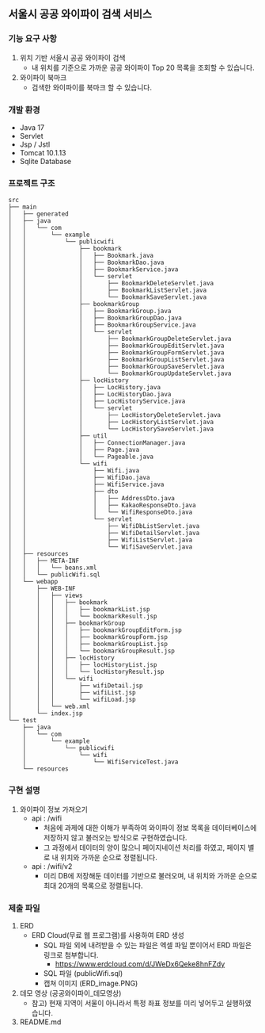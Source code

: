 ## 서울시 공공 와이파이 검색 서비스

### 기능 요구 사항
1. 위치 기반 서울시 공공 와이파이 검색
   - 내 위치를 기준으로 가까운 공공 와이파이 Top 20 목록을 조회할 수 있습니다.
2. 와이파이 북마크
   - 검색한 와이파이를 북마크 할 수 있습니다.

### 개발 환경
- Java 17
- Servlet
- Jsp / Jstl
- Tomcat 10.1.13
- Sqlite Database

### 프로젝트 구조
~~~
src
├── main
│   ├── generated
│   ├── java
│   │   └── com
│   │       └── example
│   │           └── publicwifi
│   │               ├── bookmark
│   │               │   ├── Bookmark.java
│   │               │   ├── BookmarkDao.java
│   │               │   ├── BookmarkService.java
│   │               │   └── servlet
│   │               │       ├── BookmarkDeleteServlet.java
│   │               │       ├── BookmarkListServlet.java
│   │               │       └── BookmarkSaveServlet.java
│   │               ├── bookmarkGroup
│   │               │   ├── BookmarkGroup.java
│   │               │   ├── BookmarkGroupDao.java
│   │               │   ├── BookmarkGroupService.java
│   │               │   └── servlet
│   │               │       ├── BookmarkGroupDeleteServlet.java
│   │               │       ├── BookmarkGroupEditServlet.java
│   │               │       ├── BookmarkGroupFormServlet.java
│   │               │       ├── BookmarkGroupListServlet.java
│   │               │       ├── BookmarkGroupSaveServlet.java
│   │               │       └── BookmarkGroupUpdateServlet.java
│   │               ├── locHistory
│   │               │   ├── LocHistory.java
│   │               │   ├── LocHistoryDao.java
│   │               │   ├── LocHistoryService.java
│   │               │   └── servlet
│   │               │       ├── LocHistoryDeleteServlet.java
│   │               │       ├── LocHistoryListServlet.java
│   │               │       └── LocHistorySaveServlet.java
│   │               ├── util
│   │               │   ├── ConnectionManager.java
│   │               │   ├── Page.java
│   │               │   └── Pageable.java
│   │               └── wifi
│   │                   ├── Wifi.java
│   │                   ├── WifiDao.java
│   │                   ├── WifiService.java
│   │                   ├── dto
│   │                   │   ├── AddressDto.java
│   │                   │   ├── KakaoResponseDto.java
│   │                   │   └── WifiResponseDto.java
│   │                   └── servlet
│   │                       ├── WifiDbListServlet.java
│   │                       ├── WifiDetailServlet.java
│   │                       ├── WifiListServlet.java
│   │                       └── WifiSaveServlet.java
│   ├── resources
│   │   ├── META-INF
│   │   │   └── beans.xml
│   │   └── publicWifi.sql
│   └── webapp
│       ├── WEB-INF
│       │   ├── views
│       │   │   ├── bookmark
│       │   │   │   ├── bookmarkList.jsp
│       │   │   │   └── bookmarkResult.jsp
│       │   │   ├── bookmarkGroup
│       │   │   │   ├── bookmarkGroupEditForm.jsp
│       │   │   │   ├── bookmarkGroupForm.jsp
│       │   │   │   ├── bookmarkGroupList.jsp
│       │   │   │   └── bookmarkGroupResult.jsp
│       │   │   ├── locHistory
│       │   │   │   ├── locHistoryList.jsp
│       │   │   │   └── locHistoryResult.jsp
│       │   │   └── wifi
│       │   │       ├── wifiDetail.jsp
│       │   │       ├── wifiList.jsp
│       │   │       └── wifiLoad.jsp
│       │   └── web.xml
│       └── index.jsp
└── test
    ├── java
    │   └── com
    │       └── example
    │           └── publicwifi
    │               └── wifi
    │                   └── WifiServiceTest.java
    └── resources
~~~

### 구현 설명
1. 와이파이 정보 가져오기
   - api : /wifi
     - 처음에 과제에 대한 이해가 부족하여 와이파이 정보 목록을 데이터베이스에 저장하지 않고 불러오는 방식으로 구현하였습니다.
     - 그 과정에서 데이터의 양이 많으니 페이지네이션 처리를 하였고, 페이지 별로 내 위치와 가까운 순으로 정렬됩니다.
   - api : /wifi/v2
     - 미리 DB에 저장해둔 데이터를 기반으로 불러오며, 내 위치와 가까운 순으로 최대 20개의 목록으로 정렬됩니다.

### 제출 파일
1. ERD
   - ERD Cloud(무료 웹 프로그램)를 사용하여 ERD 생성
     - SQL 파일 외에 내려받을 수 있는 파일은 엑셀 파일 뿐이어서 ERD 파일은 링크로 첨부합니다. 
       - https://www.erdcloud.com/d/JWeDx6Qeke8hnFZdy
     - SQL 파일 (publicWifi.sql)
     - 캡쳐 이미지 (ERD_image.PNG)
2. 데모 영상 (공공와이파이_데모영상)
   - 참고) 현재 지역이 서울이 아니라서 특정 좌표 정보를 미리 넣어두고 실행하였습니다.
3. README.md